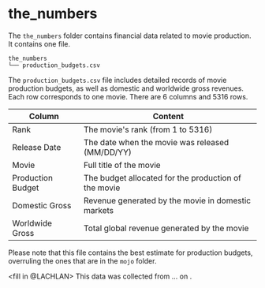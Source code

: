# the_numbers

The `the_numbers` folder contains financial data related to movie production. It contains one file.

```
the_numbers
└── production_budgets.csv
```
The `production_budgets.csv` file includes detailed records of movie production budgets, as well as domestic and worldwide gross revenues. Each row corresponds to one movie. There are 6 columns and 5316 rows.

| Column           | Content                                                   |
|------------------|-----------------------------------------------------------|
| Rank             | The movie's rank (from 1 to 5316)                         |
| Release Date     | The date when the movie was released (MM/DD/YY)           |
| Movie            | Full title of the movie                                   |
| Production Budget| The budget allocated for the production of the movie      |
| Domestic Gross   | Revenue generated by the movie in domestic markets        |
| Worldwide Gross  | Total global revenue generated by the movie               |

Please note that this file contains the best estimate for production budgets, overruling the ones that are in the `mojo` folder.

<fill in @LACHLAN>
This data was collected from ... <link> on <date>.